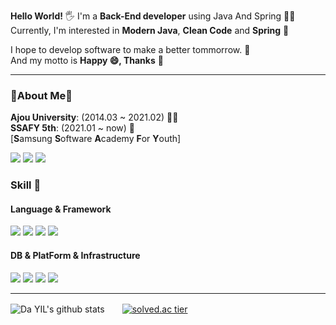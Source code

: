 **Hello World!** 🖐 I'm a **Back-End developer** using Java And Spring 👨‍💻  
Currently, I'm interested in **Modern Java**, **Clean Code** and **Spring** 🤔
  
I hope to develop software to make a better tommorrow. 🌈  
And my motto is **Happy 😄, Thanks** 🙏  
  
---

### 📢About Me📢  
**Ajou University**: (2014.03 ~ 2021.02) 👨‍🎓  
**SSAFY 5th**: (2021.01 ~ now) 📘  
[**S**amsung **S**oftware **A**cademy **F**or **Y**outh]

<a target="_blank" href="https://programming-is-art.tistory.com/"><img src="https://img.shields.io/badge/T_Blog-E34F26?style=flat-square&logo=&logoColor=white"/></a>
<a target="_blank" href="https://www.instagram.com/sun9u_n6uns/"><img src="https://img.shields.io/badge/Instagram-E4405F?style=flat-square&logo=instagram&logoColor=white"/></a>
<a target="_blank" href="mailto:kskyu610@gmail.com"><img src="https://img.shields.io/badge/GMail-EA4335?style=flat-square&logo=gmail&logoColor=white"/></a>  


### Skill 💪
#### Language & Framework
<div>
  <img src="https://img.shields.io/badge/Java-007396?style=flat-square&logo=Java&logoColor=white"/>
  <img src="https://img.shields.io/badge/Spring-6DB33F?style=flat-square&logo=Spring&logoColor=white"/>
  <img src="https://img.shields.io/badge/Spring_Boot-6DB33F?style=flat-square&logo=Spring-Boot&logoColor=white"/>
  <img src="https://img.shields.io/badge/-MapReduce-black?style=flat-square&logo=Apache"/>
</div>

#### DB & PlatForm & Infrastructure
<div>
  <img src="https://img.shields.io/badge/MySQL-4479A1?style=flat-square&logo=mysql&logoColor=white"/>
  <img src="https://img.shields.io/badge/-HBase-red?style=flat-square&logo=Apache"/>
  <img src="https://img.shields.io/badge/-Hadoop-blue?style=flat-square&logo=Apache"/>
  <img src="https://img.shields.io/badge/AWS-232F3E?style=flat-square&logo=amazon-aws&logoColor=white"/>
</div>

---  

![Da YIL's github stats](https://github-readme-stats.vercel.app/api?username=KimSeongKyu&show_icons=true)　　[![solved.ac tier](http://mazassumnida.wtf/api/generate_badge?boj=kskyu610)](https://solved.ac/kskyu610)

